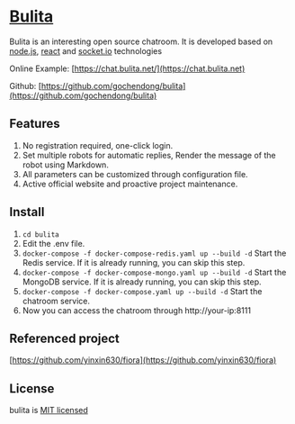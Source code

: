 # [Bulita](https://chat.bulita.net/)


Bulita is an interesting open source chatroom. It is developed based on [node.js](https://nodejs.org/), [react](https://reactjs.org/) and [socket.io](https://socket.io/) technologies

Online Example: [https://chat.bulita.net/](https://chat.bulita.net)

Github: [https://github.com/gochendong/bulita](https://github.com/gochendong/bulita)

## Features

1. No registration required, one-click login.
2. Set multiple robots for automatic replies, Render the message of the robot using Markdown.
3. All parameters can be customized through configuration file.
4. Active official website and proactive project maintenance.

## Install

1. ```cd bulita```
2. Edit the .env file.
3. ```docker-compose -f docker-compose-redis.yaml up --build -d``` Start the Redis service. If it is already running, you can skip this step.
4. ```docker-compose -f docker-compose-mongo.yaml up --build -d``` Start the MongoDB service. If it is already running, you can skip this step.
5. ```docker-compose -f docker-compose.yaml up --build -d``` Start the chatroom service.
6. Now you can access the chatroom through http://your-ip:8111

## Referenced project

[https://github.com/yinxin630/fiora](https://github.com/yinxin630/fiora)

## License

bulita is [MIT licensed](./LICENSE)
